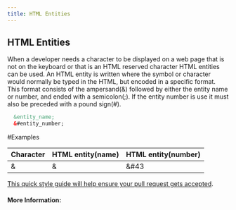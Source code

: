 ```yaml
---
title: HTML Entities
---
```

## HTML Entities

When a developer needs a character to be displayed on a web page that is not on the keyboard or that is an HTML reserved character HTML entities can be used. An HTML entity is written where the symbol or character would normally be typed in the HTML, but encoded in a specific format.  This format consists of the ampersand(&) followed by either the entity name or number, and ended with a semicolon(;).  If the entity number is use it must also be preceded with a pound sign(#).

```html
  &entity_name;
  &#entity_number;
```
#Examples

Character | HTML entity(name) | HTML entity(number)
----------|-------------------|--------------------
&|&amp;|&#43

<a href='https://github.com/freecodecamp/guides/blob/master/README.md' target='_blank' rel='nofollow'>This quick style guide will help ensure your pull request gets accepted</a>.

#### More Information:
